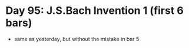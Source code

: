 # Day 95: J.S.Bach Invention 1 (first 6 bars)

- same as yesterday, but without the mistake in bar 5
